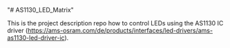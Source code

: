 "# AS1130_LED_Matrix"

This is the project description repo how to control LEDs using the AS1130 IC driver (https://ams-osram.com/de/products/interfaces/led-drivers/ams-as1130-led-driver-ic).
